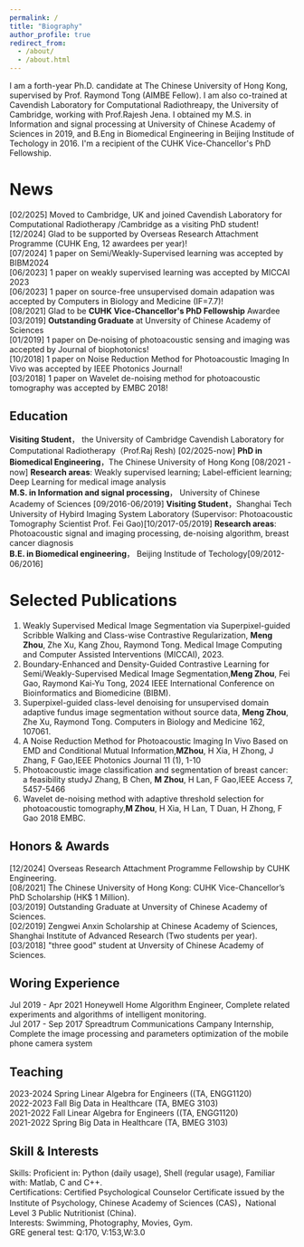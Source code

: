 ```yaml
---
permalink: /
title: "Biography"
author_profile: true
redirect_from: 
  - /about/
  - /about.html
---
```


I am a forth-year Ph.D. candidate at The Chinese University of Hong Kong, supervised by Prof. Raymond Tong (AIMBE Fellow). I am also co-trained at Cavendish Laboratory for Computational Radiothreapy, the University of Cambridge, working with Prof.Rajesh Jena. I obtained my M.S. in Information and signal processing at University of Chinese Academy of Sciences in 2019, and B.Eng in Biomedical Engineering in Beijing Institude of Techology in 2016. I'm a recipient of the CUHK Vice-Chancellor's PhD Fellowship.

News
======
[02/2025] Moved to Cambridge, UK and joined Cavendish Laboratory for Computational Radiotherapy /Cambridge as a visiting PhD student!  
[12/2024] Glad to be supported by Overseas Research Attachment Programme (CUHK Eng, 12 awardees per year)!  
[07/2024] 1 paper on Semi/Weakly-Supervised learning was accepted by BIBM2024  
[06/2023] 1 paper on weakly supervised learning was accepted by MICCAI 2023  
[06/2023] 1 paper on source-free unsupervised domain adapation was accepted by Computers in Biology and Medicine (IF=7.7)!  
[08/2021] Glad to be **CUHK Vice-Chancellor's PhD Fellowship** Awardee  
[03/2019] **Outstanding Graduate** at Unversity of Chinese Academy of Sciences  
[01/2019] 1 paper on De‐noising of photoacoustic sensing and imaging was accepted by Journal of biophotonics!  
[10/2018] 1 paper on Noise Reduction Method for Photoacoustic Imaging In Vivo was accepted by IEEE Photonics Journal!  
[03/2018] 1 paper on Wavelet de-noising method for photoacoustic tomography was accepted by EMBC 2018!

Education
------
**Visiting Student**， the University of Cambridge Cavendish Laboratory for Computational Radiotherapy（Prof.Raj Resh) [02/2025-now]
**PhD in Biomedical Engineering**，The Chinese University of Hong Kong [08/2021 - now]
**Research areas**: Weakly supervised learning; Label-efficient learning; Deep Learning for medical image analysis  
**M.S. in Information and signal processing**， University of Chinese Academy of Sciences [09/2016-06/2019] 
**Visiting Student**，Shanghai Tech University of Hybird Imaging System Laboratory (Supervisor: Photoacoustic Tomography Scientist Prof. Fei Gao)[10/2017-05/2019]
**Research areas**: Photoacoustic signal and imaging processing, de-noising algorithm, breast cancer diagnosis  
**B.E. in Biomedical engineering**， Beijing Institude of Techology[09/2012-06/2016]

Selected Publications
======

1. Weakly Supervised Medical Image Segmentation via Superpixel-guided Scribble Walking and Class-wise Contrastive Regularization, **Meng Zhou**, Zhe Xu, Kang Zhou, Raymond Tong. Medical Image Computing and Computer Assisted Interventions (MICCAI), 2023.
2. Boundary-Enhanced and Density-Guided Contrastive Learning for Semi/Weakly-Supervised Medical Image Segmentation,**Meng Zhou**, Fei Gao, Raymond Kai-Yu Tong, 2024 IEEE International Conference on Bioinformatics and Biomedicine (BIBM).
3. Superpixel-guided class-level denoising for unsupervised domain adaptive fundus image segmentation without source data, **Meng Zhou**, Zhe Xu, Raymond Tong. Computers in Biology and Medicine 162, 107061.
4. A Noise Reduction Method for Photoacoustic Imaging In Vivo Based on EMD and Conditional Mutual Information,**MZhou**, H Xia, H Zhong, J Zhang, F Gao,IEEE Photonics Journal 11 (1), 1-10
5. Photoacoustic image classification and segmentation of breast cancer: a feasibility studyJ Zhang, B Chen, **M Zhou**, H Lan, F Gao,IEEE Access 7, 5457-5466
6. Wavelet de-noising method with adaptive threshold selection for photoacoustic tomography,**M Zhou**, H Xia, H Lan, T Duan, H Zhong, F Gao
2018 EMBC.


Honors & Awards
------
[12/2024] Overseas Research Attachment Programme Fellowship by CUHK Engineering.  
[08/2021] The Chinese University of Hong Kong: CUHK Vice-Chancellor’s PhD Scholarship (HK$ 1 Million).  
[03/2019] Outstanding Graduate at Unversity of Chinese Academy of Sciences.  
[02/2019] Zengwei Anxin Scholarship at Chinese Academy of Sciences, Shanghai Institute of Advanced Research (Two students per year).  
[03/2018] "three good" student at Unversity of Chinese Academy of Sciences.  

Woring Experience
------
Jul 2019 - Apr 2021 Honeywell Home Algorithm Engineer, Complete related experiments and algorithms of intelligent monitoring.  
Jul 2017 - Sep 2017 Spreadtrum Communications Campany Internship, Complete the image processing and parameters optimization of the mobile phone camera system

Teaching
------
2023-2024 Spring Linear Algebra for Engineers ((TA, ENGG1120)  
2022-2023	Fall	Big Data in Healthcare (TA, BMEG 3103)  
2021-2022 Fall  Linear Algebra for Engineers ((TA, ENGG1120)  
2021-2022	Spring	Big Data in Healthcare (TA, BMEG 3103)  

Skill & Interests
------
Skills: Proficient in: Python (daily usage), Shell (regular usage), Familiar with: Matlab, C and C++.  
Certifications: Certified Psychological Counselor Certificate issued by the Institute of Psychology, Chinese Academy of Sciences (CAS)，National Level 3 Public Nutritionist (China).  
Interests: Swimming, Photography, Movies, Gym.     
GRE general test: Q:170, V:153,W:3.0  

